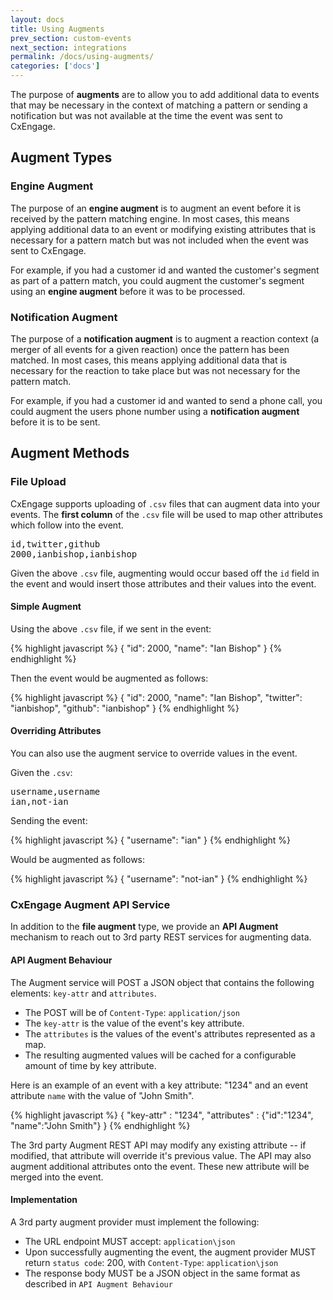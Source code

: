 ```yaml
---
layout: docs
title: Using Augments
prev_section: custom-events
next_section: integrations
permalink: /docs/using-augments/
categories: ['docs']
---
```


The purpose of **augments** are to allow you to add additional data to events
that may be necessary in the context of matching a pattern or sending a
notification but was not available at the time the event was sent to CxEngage.

## Augment Types

### Engine Augment

The purpose of an **engine augment** is to augment an event before it is
received by the pattern matching engine. In most cases, this means applying
additional data to an event or modifying existing attributes that is necessary
for a pattern match but was not included when the event was sent to CxEngage.

For example, if you had a customer id and wanted the customer's segment as part
of a pattern match, you could augment the customer's segment using an **engine
augment** before it was to be processed.

### Notification Augment

The purpose of a **notification augment** is to augment a reaction context (a
merger of all events for a given reaction) once the pattern has been matched. In
most cases, this means applying additional data that is necessary for the
reaction to take place but was not necessary for the pattern match.

For example, if you had a customer id and wanted to send a phone call, you could
augment the users phone number using a **notification augment** before it is to
be sent.

## Augment Methods

### File Upload

CxEngage supports uploading of `.csv` files that can augment data into your
events. The **first column** of the `.csv` file will be used to map other attributes which
follow into the event.

<pre>
id,twitter,github
2000,ianbishop,ianbishop
</pre>

Given the above `.csv` file, augmenting would occur based off the `id` field in
the event and would insert those attributes and their values into the event.

#### Simple Augment

Using the above `.csv` file, if we sent in the event:

{% highlight javascript %}
{
  "id": 2000,
  "name": "Ian Bishop"
}
{% endhighlight %}

Then the event would be augmented as follows:

{% highlight javascript %}
{
  "id": 2000,
  "name": "Ian Bishop",
  "twitter": "ianbishop",
  "github": "ianbishop"
}
{% endhighlight %}

#### Overriding Attributes

You can also use the augment service to override values in the event.

Given the `.csv`:

<pre>
username,username
ian,not-ian
</pre>

Sending the event:

{% highlight javascript %}
{
  "username": "ian"
}
{% endhighlight %}

Would be augmented as follows:

{% highlight javascript %}
{
  "username": "not-ian"
}
{% endhighlight %}

### CxEngage Augment API Service

In addition to the **file augment** type, we provide an **API Augment**
mechanism to reach out to 3rd party REST services for augmenting data.

#### API Augment Behaviour

The Augment service will POST a JSON object that contains the following
elements: `key-attr` and `attributes`.

* The POST will be of `Content-Type`: `application/json`
* The `key-attr` is the value of the event's key attribute.
* The `attributes` is the values of the event's attributes represented as a map.
* The resulting augmented values will be cached for a configurable amount of time by key
  attribute.

Here is an example of an event with a key attribute: "1234" and an event
attribute `name` with the value of "John Smith".

{% highlight javascript %}
{
  "key-attr" : "1234",
  "attributes" : {"id":"1234",
                  "name":"John Smith"}
}
{% endhighlight %}

The 3rd party Augment REST API may modify any existing attribute -- if modified,
that attribute will override it's previous value. The API may also augment
additional attributes onto the event. These new attribute will be merged into
the event.

#### Implementation

A 3rd party augment provider must implement the following:

* The URL endpoint MUST accept: `application\json`
* Upon successfully augmenting the event, the augment provider MUST return
  `status code`: 200, with `Content-Type`: `application\json`
* The response body MUST be a JSON object in the same format as described in
  `API Augment Behaviour`
